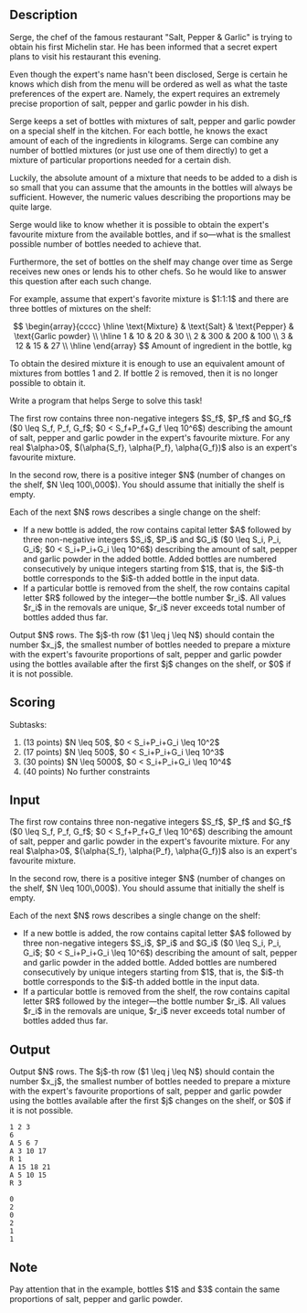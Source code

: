 ## Description

<div><p>Serge, the chef of the famous restaurant "Salt, Pepper &amp; Garlic" is trying to obtain his first Michelin star. He has been informed that a secret expert plans to visit his restaurant this evening.</p><p>Even though the expert's name hasn't been disclosed, Serge is certain he knows which dish from the menu will be ordered as well as what the taste preferences of the expert are. Namely, the expert requires an extremely precise proportion of salt, pepper and garlic powder in his dish.</p><p>Serge keeps a set of bottles with mixtures of salt, pepper and garlic powder on a special shelf in the kitchen. For each bottle, he knows the exact amount of each of the ingredients in kilograms. Serge can combine any number of bottled mixtures (or just use one of them directly) to get a mixture of particular proportions needed for a certain dish.</p><p>Luckily, the absolute amount of a mixture that needs to be added to a dish is so small that you can assume that the amounts in the bottles will always be sufficient. However, the numeric values describing the proportions may be quite large.</p><p>Serge would like to know whether it is possible to obtain the expert's favourite mixture from the available bottles, and if so—what is the smallest possible number of bottles needed to achieve that.</p><p>Furthermore, the set of bottles on the shelf may change over time as Serge receives new ones or lends his to other chefs. So he would like to answer this question after each such change.</p><p>For example, assume that expert's favorite mixture is $1:1:1$ and there are three bottles of mixtures on the shelf:</p><center> $$ \begin{array}{cccc} \hline \text{Mixture} &amp; \text{Salt} &amp; \text{Pepper} &amp; \text{Garlic powder} \\ \hline 1 &amp; 10 &amp; 20 &amp; 30 \\ 2 &amp; 300 &amp; 200 &amp; 100 \\ 3 &amp; 12 &amp; 15 &amp; 27 \\ \hline \end{array} $$ Amount of ingredient in the bottle, kg </center><p>To obtain the desired mixture it is enough to use an equivalent amount of mixtures from bottles 1 and 2. If bottle 2 is removed, then it is no longer possible to obtain it.</p><p>Write a program that helps Serge to solve this task!</p></div><div class="input-specification"><p>The first row contains three non-negative integers $S_f$, $P_f$ and $G_f$ ($0 \leq S_f, P_f, G_f$; $0 &lt; S_f+P_f+G_f \leq 10^6$) describing the amount of salt, pepper and garlic powder in the expert's favourite mixture. For any real $\alpha&gt;0$, $(\alpha{S_f}, \alpha{P_f}, \alpha{G_f})$ also is an expert's favourite mixture.</p><p>In the second row, there is a positive integer $N$ (number of changes on the shelf, $N \leq 100\,000$). You should assume that initially the shelf is empty.</p><p>Each of the next $N$ rows describes a single change on the shelf: </p><ul> <li> If a new bottle is added, the row contains capital letter $A$ followed by three non-negative integers $S_i$, $P_i$ and $G_i$ ($0 \leq S_i, P_i, G_i$; $0 &lt; S_i+P_i+G_i \leq 10^6$) describing the amount of salt, pepper and garlic powder in the added bottle. Added bottles are numbered consecutively by unique integers starting from $1$, that is, the $i$-th bottle corresponds to the $i$-th added bottle in the input data. </li><li> If a particular bottle is removed from the shelf, the row contains capital letter $R$ followed by the integer—the bottle number $r_i$. All values $r_i$ in the removals are unique, $r_i$ never exceeds total number of bottles added thus far. </li></ul></div><div class="output-specification"><p>Output $N$ rows. The $j$-th row ($1 \leq j \leq N$) should contain the number $x_j$, the smallest number of bottles needed to prepare a mixture with the expert's favourite proportions of salt, pepper and garlic powder using the bottles available after the first $j$ changes on the shelf, or $0$ if it is not possible.</p></div><div><h2>Scoring</h2><p>Subtasks: </p><ol> <li> (13 points) $N \leq 50$, $0 &lt; S_i+P_i+G_i \leq 10^2$ </li><li> (17 points) $N \leq 500$, $0 &lt; S_i+P_i+G_i \leq 10^3$ </li><li> (30 points) $N \leq 5000$, $0 &lt; S_i+P_i+G_i \leq 10^4$ </li><li> (40 points) No further constraints </li></ol></div>

## Input

<p>The first row contains three non-negative integers $S_f$, $P_f$ and $G_f$ ($0 \leq S_f, P_f, G_f$; $0 &lt; S_f+P_f+G_f \leq 10^6$) describing the amount of salt, pepper and garlic powder in the expert's favourite mixture. For any real $\alpha&gt;0$, $(\alpha{S_f}, \alpha{P_f}, \alpha{G_f})$ also is an expert's favourite mixture.</p><p>In the second row, there is a positive integer $N$ (number of changes on the shelf, $N \leq 100\,000$). You should assume that initially the shelf is empty.</p><p>Each of the next $N$ rows describes a single change on the shelf: </p><ul> <li> If a new bottle is added, the row contains capital letter $A$ followed by three non-negative integers $S_i$, $P_i$ and $G_i$ ($0 \leq S_i, P_i, G_i$; $0 &lt; S_i+P_i+G_i \leq 10^6$) describing the amount of salt, pepper and garlic powder in the added bottle. Added bottles are numbered consecutively by unique integers starting from $1$, that is, the $i$-th bottle corresponds to the $i$-th added bottle in the input data. </li><li> If a particular bottle is removed from the shelf, the row contains capital letter $R$ followed by the integer—the bottle number $r_i$. All values $r_i$ in the removals are unique, $r_i$ never exceeds total number of bottles added thus far. </li></ul>

## Output

<p>Output $N$ rows. The $j$-th row ($1 \leq j \leq N$) should contain the number $x_j$, the smallest number of bottles needed to prepare a mixture with the expert's favourite proportions of salt, pepper and garlic powder using the bottles available after the first $j$ changes on the shelf, or $0$ if it is not possible.</p>





```input1
1 2 3
6
A 5 6 7
A 3 10 17
R 1
A 15 18 21
A 5 10 15
R 3
```




```output1
0
2
0
2
1
1
```



## Note

<p>Pay attention that in the example, bottles $1$ and $3$ contain the same proportions of salt, pepper and garlic powder.</p>
